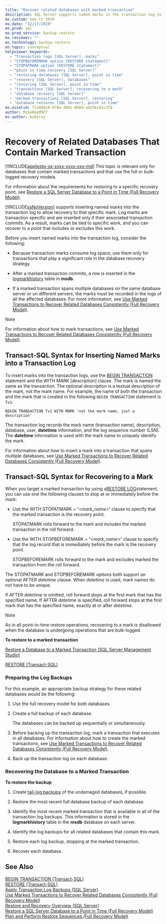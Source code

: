 ```yaml
---
title: "Recover related databases with marked transaction"
description: SQL Server supports named marks in the transaction log to allow recovery to a specific mark. Marks can be tied to specific work.
ms.custom: seo-lt-2019
ms.date: "12/17/2019"
ms.prod: sql
ms.prod_service: backup-restore
ms.reviewer: ""
ms.technology: backup-restore
ms.topic: conceptual
helpviewer_keywords: 
  - "transaction logs [SQL Server], marks"
  - "STOPBEFOREMARK option [RESTORE statement]"
  - "STOPATMARK option [RESTORE statement]"
  - "point in time recovery [SQL Server]"
  - "restoring databases [SQL Server], point in time"
  - "recovery [SQL Server], databases"
  - "restoring [SQL Server], point in time"
  - "transactions [SQL Server], recovering to a mark"
  - "database recovery [SQL Server]"
  - "marked transactions [SQL Server], restoring"
  - "database restores [SQL Server], point in time"
ms.assetid: 77a0d9c0-978a-4891-8b0d-a4256c81c3f8
author: MikeRayMSFT
ms.author: mikeray
---
```

# Recovery of Related  Databases That Contain Marked Transaction
[!INCLUDE[appliesto-ss-xxxx-xxxx-xxx-md](../../includes/appliesto-ss-xxxx-xxxx-xxx-md.md)]
  This topic is relevant only for databases that contain marked transactions and that use the full or bulk-logged recovery models.  
  
 For information about the requirements for restoring to a specific recovery point, see [Restore a SQL Server Database to a Point in Time &#40;Full Recovery Model&#41;](../../relational-databases/backup-restore/restore-a-sql-server-database-to-a-point-in-time-full-recovery-model.md).  
  
 [!INCLUDE[ssNoVersion](../../includes/ssnoversion-md.md)] supports inserting named marks into the transaction log to allow recovery to that specific mark. Log marks are transaction specific and are inserted only if their associated transaction commits. As a result, marks can be tied to specific work, and you can recover to a point that includes or excludes this work.  
  
 Before you insert named marks into the transaction log, consider the following:  
  
-   Because transaction marks consume log space, use them only for transactions that play a significant role in the database recovery strategy.  
  
-   After a marked transaction commits, a row is inserted in the [logmarkhistory](../../relational-databases/system-tables/logmarkhistory-transact-sql.md) table in **msdb**.  
  
-   If a marked transaction spans multiple databases on the same database server or on different servers, the marks must be recorded in the logs of all the affected databases. For more information, see [Use Marked Transactions to Recover Related Databases Consistently &#40;Full Recovery Model&#41;](../../relational-databases/backup-restore/use-marked-transactions-to-recover-related-databases-consistently.md).  
  
> [!NOTE]  
>  For information about how to mark transactions, see [Use Marked Transactions to Recover Related Databases Consistently &#40;Full Recovery Model&#41;](../../relational-databases/backup-restore/use-marked-transactions-to-recover-related-databases-consistently.md).  
  
## Transact-SQL Syntax for Inserting Named Marks into a Transaction Log  
 To insert marks into the transaction logs, use the [BEGIN TRANSACTION](../../t-sql/language-elements/begin-transaction-transact-sql.md) statement and the WITH MARK [*description*] clause. The mark is named the same as the transaction. The optional *description* is a textual description of the mark, not the mark name. For example, the name of both the transaction and the mark that is created in the following `BEGIN TRANSACTION` statement is `Tx1`:  
  
```wmimof  
BEGIN TRANSACTION Tx1 WITH MARK 'not the mark name, just a description'    
```  
  
 The transaction log records the mark name (transaction name), description, database, user, **datetime** information, and the log sequence number (LSN). The **datetime** information is used with the mark name to uniquely identify the mark.  
  
 For information about how to insert a mark into a transaction that spans multiple databases, see [Use Marked Transactions to Recover Related Databases Consistently &#40;Full Recovery Model&#41;](../../relational-databases/backup-restore/use-marked-transactions-to-recover-related-databases-consistently.md).  
  
## Transact-SQL Syntax for Recovering to a Mark  
 When you target a marked transaction by using a[RESTORE LOG](../../t-sql/statements/restore-statements-transact-sql.md)statement, you can use one the following clauses to stop at or immediately before the mark:  
  
-   Use the WITH STOPATMARK = **'**_<mark_name>_**'** clause to specify that the marked transaction is the recovery point.  
  
     STOPATMARK rolls forward to the mark and includes the marked transaction in the roll forward.  
  
-   Use the WITH STOPBEFOREMARK = **'**_<mark_name>_**'** clause to specify that the log record that is immediately before the mark is the recovery point.  
  
     STOPBEFOREMARK rolls forward to the mark and excludes marked the transaction from the roll forward.  
  
 The STOPATMARK and STOPBEFOREMARK options both support an optional AFTER *datetime* clause. When *datetime* is used, mark names do not have to be unique.  
  
 If AFTER *datetime* is omitted, roll forward stops at the first mark that has the specified name. If AFTER *datetime* is specified, roll forward stops at the first mark that has the specified name, exactly at or after *datetime*.  
  
> [!NOTE]  
>  As in all point-in-time restore operations, recovering to a mark is disallowed when the database is undergoing operations that are bulk-logged.  
  
 **To restore to a marked transaction**  
  
 [Restore a Database to a Marked Transaction &#40;SQL Server Management Studio&#41;](../../relational-databases/backup-restore/restore-a-database-to-a-marked-transaction-sql-server-management-studio.md)  
  
 [RESTORE &#40;Transact-SQL&#41;](../../t-sql/statements/restore-statements-transact-sql.md)  
  
### Preparing the Log Backups  
 For this example, an appropriate backup strategy for these related databases would be the following:  
  
1.  Use the full recovery model for both databases.  
  
2.  Create a full backup of each database.  
  
     The databases can be backed up sequentially or simultaneously.  
  
3.  Before backing up the transaction log, mark a transaction that executes in all databases. For information about how to create the marked transactions, see [Use Marked Transactions to Recover Related Databases Consistently &#40;Full Recovery Model&#41;](../../relational-databases/backup-restore/use-marked-transactions-to-recover-related-databases-consistently.md).  
  
4.  Back up the transaction log on each database.  
  
### Recovering the Database to a Marked Transaction  
 **To restore the backup**  
  
1.  Create [tail-log backups](../../relational-databases/backup-restore/tail-log-backups-sql-server.md) of the undamaged databases, if possible.  
  
2.  Restore the most recent full database backup of each database.  
  
3.  Identify the most recent marked transaction that is available in all of the transaction log backups. This information is stored in the **logmarkhistory** table in the **msdb** database on each server.  
  
4.  Identify the log backups for all related databases that contain this mark.  
  
5.  Restore each log backup, stopping at the marked transaction.  
  
6.  Recover each database.  
  
## See Also  
 [BEGIN TRANSACTION &#40;Transact-SQL&#41;](../../t-sql/language-elements/begin-transaction-transact-sql.md)   
 [RESTORE &#40;Transact-SQL&#41;](../../t-sql/statements/restore-statements-transact-sql.md)   
 [Apply Transaction Log Backups &#40;SQL Server&#41;](../../relational-databases/backup-restore/apply-transaction-log-backups-sql-server.md)   
 [Use Marked Transactions to Recover Related Databases Consistently &#40;Full Recovery Model&#41;](../../relational-databases/backup-restore/use-marked-transactions-to-recover-related-databases-consistently.md)   
 [Restore and Recovery Overview &#40;SQL Server&#41;](../../relational-databases/backup-restore/restore-and-recovery-overview-sql-server.md)   
 [Restore a SQL Server Database to a Point in Time &#40;Full Recovery Model&#41;](../../relational-databases/backup-restore/restore-a-sql-server-database-to-a-point-in-time-full-recovery-model.md)   
 [Plan and Perform Restore Sequences &#40;Full Recovery Model&#41;](../../relational-databases/backup-restore/plan-and-perform-restore-sequences-full-recovery-model.md)  
  
  
